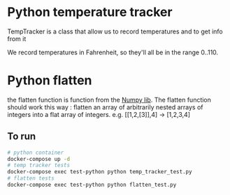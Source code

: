 # Python temperature tracker

TempTracker is a class that allow us to record temperatures and to get info from it

We record temperatures in Fahrenheit, so they'll all be in the range 0..110.

# Python flatten

the flatten function is function from the [Numpy lib](https://docs.scipy.org/doc/numpy/reference/generated/numpy.ndarray.flatten.html
).
The flatten function should work this way :
flatten an array of arbitrarily nested arrays of integers into a flat array of integers. e.g. [[1,2,[3]],4] -> [1,2,3,4]

## To run

```bash
# python container
docker-compose up -d
# temp tracker tests
docker-compose exec test-python python temp_tracker_test.py
# flatten tests
docker-compose exec test-python python flatten_test.py
```
